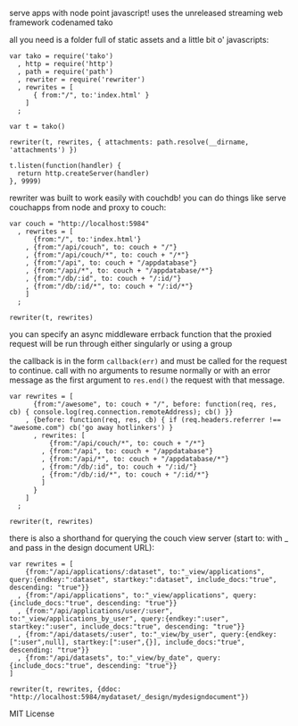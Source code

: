 serve apps with node point javascript! uses the unreleased streaming web framework codenamed tako

all you need is a folder full of static assets and a little bit o' javascripts:

    var tako = require('tako')
      , http = require('http')
      , path = require('path')
      , rewriter = require('rewriter')
      , rewrites = [ 
          { from:"/", to:'index.html' }
        ]
      ;
   
    var t = tako()
    
    rewriter(t, rewrites, { attachments: path.resolve(__dirname, 'attachments') })
    
    t.listen(function(handler) {
      return http.createServer(handler)
    }, 9999)

rewriter was built to work easily with couchdb! you can do things like serve couchapps from node and proxy to couch:

    var couch = "http://localhost:5984"
      , rewrites = [ 
          {from:"/", to:'index.html'}
        , {from:"/api/couch", to: couch + "/"}
        , {from:"/api/couch/*", to: couch + "/*"}
        , {from:"/api", to: couch + "/appdatabase"}
        , {from:"/api/*", to: couch + "/appdatabase/*"}
        , {from:"/db/:id", to: couch + "/:id/"}
        , {from:"/db/:id/*", to: couch + "/:id/*"}
        ]
      ;
      
    rewriter(t, rewrites)
    
you can specify an async middleware errback function that the proxied request will be run through either singularly or using a group

the callback is in the form `callback(err)` and must be called for the request to continue. call with no arguments to resume normally or with an error message as the first argument to `res.end()` the request with that message.

    var rewrites = [ 
          {from:"/awesome", to: couch + "/", before: function(req, res, cb) { console.log(req.connection.remoteAddress); cb() }}
        , {before: function(req, res, cb) { if (req.headers.referrer !== "awesome.com") cb('go away hotlinkers') }
          , rewrites: [
              {from:"/api/couch/*", to: couch + "/*"}
            , {from:"/api", to: couch + "/appdatabase"}
            , {from:"/api/*", to: couch + "/appdatabase/*"}
            , {from:"/db/:id", to: couch + "/:id/"}
            , {from:"/db/:id/*", to: couch + "/:id/*"}
            ]
          }
        ]
      ;

    rewriter(t, rewrites)

there is also a shorthand for querying the couch view server (start to: with _ and pass in the design document URL):

    var rewrites = [ 
        {from:"/api/applications/:dataset", to:"_view/applications", query:{endkey:":dataset", startkey:":dataset", include_docs:"true", descending: "true"}}
      , {from:"/api/applications", to:"_view/applications", query:{include_docs:"true", descending: "true"}}
      , {from:"/api/applications/user/:user", to:"_view/applications_by_user", query:{endkey:":user", startkey:":user", include_docs:"true", descending: "true"}}
      , {from:"/api/datasets/:user", to:"_view/by_user", query:{endkey: [":user",null], startkey:[":user",{}], include_docs:"true", descending: "true"}}
      , {from:"/api/datasets", to:"_view/by_date", query:{include_docs:"true", descending: "true"}}
    ]
    
    rewriter(t, rewrites, {ddoc: "http://localhost:5984/mydataset/_design/mydesigndocument"})

MIT License